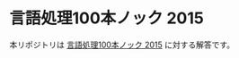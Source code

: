 # 言語処理100本ノック 2015

本リポジトリは [言語処理100本ノック 2015](file:///Users/s09900/Dropbox/Blog/v-crnCodeLog/ML/NLP/NLP-Basics/nlp-100-knocks/%E8%A8%80%E8%AA%9E%E5%87%A6%E7%90%86100%E6%9C%AC%E3%83%8E%E3%83%83%E3%82%AF%202015.html) に対する解答です。
